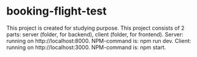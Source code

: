 # booking-flight-test
This project is created for studying purpose.
This project consists of 2 parts: server (folder, for backend), client (folder, for frontend). Server: running on http://localhost:8000. NPM-command is: npm run dev. Client: running on http://localhost:3000. NPM-command is: npm start.

